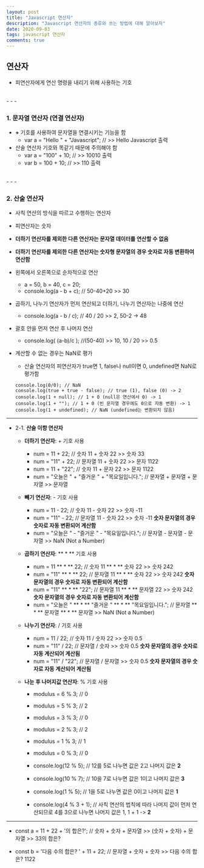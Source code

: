 ```yaml
---
layout: post
title: "Javascript 연산자"
description: "Javascript 연산자의 종류와 쓰는 방법에 대해 알아보자"
date: 2020-09-03
tags: javascript 연산자
comments: true
---
```


## **연산자**

- 피연산자에게 연산 명령을 내리기 위해 사용하는 기호

<br>
- - -
<br>

### **1. 문자열 연산자 (연결 연산자)**

- **+** 기호를 사용하여 문자열을 연결시키는 기능을 함
	- var a = "Hello " + "Javascript"; // >> Hello Javascript 출력
- 산술 연산자 기호와 똑같기 때문에 주의해야 함
	- var a = "100" + 10; // >> 10010 출력
	- var b = 100 + 10; // >> 110 출력

<br>
- - -
<br>

### **2. 산술 연산자**

- 사칙 연산의 방식을 따르고 수행하는 연산자
- 피연산자는 숫자
- **더하기 연산자를 제외한 다른 연산자는 문자열 데이터를 연산할 수 없음**
- **더하기 연산자를 제외한 다른 연산자는 숫자형 문자열의 경우 숫자로 자동 변환하여 연산함**
- 왼쪽에서 오른쪽으로 순차적으로 연산
	- a = 50, b = 40, c = 20;
	- console.log(a - b + c); // 50-40+20 >> 30
- 곱하기, 나누기 연산자가 먼저 연산되고 더하기, 나누기 연산자는 나중에 연산
	- console.log(a - b / c); // 40 / 20 >> 2, 50-2 -> 48
- 괄호 안을 먼저 연산 후 나머지 연산
	- console.log( (a-b)/c ); //(50-40) >> 10, 10 / 20 >> 0.5
- 계산할 수 없는 경우는 NaN로 평가
	- 산술 연산자의 피연산자가 true면 1, false나 null이면 0, undefined면 NaN로 평가함

    ```
    console.log(0/0); // NaN
    console.log(true + true - false); // true (1), false (0) -> 2
    console.log(1 + null); // 1 + 0 (null은 연산에서 0) -> 1
    console.log(1 + ""); // 1 + 0 (빈 문자열 경우에도 0으로 자동 변환) -> 1
    console.log(1 + undefined); // NaN (undefined는 변환되지 않음)
    ```

- - -

- 2-1. **산술 이항 연산자**
	- **더하기 연산자**: + 기호 사용
		- num = 11 + 22; // 숫자 11 + 숫자 22 >> 숫자 33
    	- num = "11" + 22; // 문자열 11 + 숫자 22 >> 문자 1122
    	- num = 11 + "22"; // 숫자 11 + 문자 22 >> 문자 1122
    	- num = "오늘은 " + "즐거운 " + "목요일입니다."; // 문자열 + 문자열 + 문자열 >> 문자열

	- **빼기 연산자**: - 기호 사용
		- num = 11 - 22; // 숫자 11 - 숫자 22 >> 숫자 -11
    	- num = "11" - 22; // 문자열 11 - 숫자 22 >> 숫자 -11 **숫자 문자열의 경우 숫자로 자동 변환되어 계산함**
    	- num = "오늘은 " - "즐거운 " - "목요일입니다."; // 문자열 - 문자열 - 문자열 >> NaN (Not a Number)

	- **곱하기 연산자**: ** * ** 기호 사용
		- num = 11 ** * ** 22; // 숫자 11 ** * ** 숫자 22 >> 숫자 242
    	- num = "11" ** * ** 22; // 문자열 11 ** * ** 숫자 22 >> 숫자 242 **숫자 문자열의 경우 숫자로 자동 변환되어 계산함**
    	- num = "11" ** * ** "22"; // 문자열 11 ** * ** 문자열 22 >> 숫자 242 **숫자 문자열의 경우 숫자로 자동 변환되어 계산함**
    	- num = "오늘은 " ** * ** "즐거운 " ** * ** "목요일입니다."; // 문자열 ** * ** 문자열 ** * ** 문자열 >> NaN (Not a Number)

	- **나누기 연산자**: / 기호 사용
		- num = 11 / 22; // 숫자 11 / 숫자 22 >> 숫자 0.5
    	- num = "11" / 22; // 문자열 / 숫자 >> 숫자 0.5 **숫자 문자열의 경우 숫자로 자동 계산되어 계산됨**
    	- num = "11" / "22"; // 문자열 / 문자열 >> 숫자 0.5 **숫자 문자열의 경우 숫자로 자동 계산되어 계산됨**

	- **나눈 후 나머지값 연산자**: % 기호 사용
		- modulus = 6 % 3; // 0
    	- modulus = 5 % 3; // 2
    	- modulus = 3 % 3; // 0
    	- modulus = 2 % 3; // 2
    	- modulus = 1 % 3; // 1
    	- modulus = 0 % 3; // 0

    	- console.log(12 % 5); // 12를 5로 나누면 값은 2고 나머지 값은 **2**
    	- console.log(10 % 7); // 10을 7로 나누면 값은 1이고 나머지 값은 **3**
    	- console.log(1 % 5); // 1을 5로 나누면 값은 0이고 나머지 값은 **1**
    	- console.log(4 % 3 + 1); // 사칙 연산의 법칙에 따라 나머지 값이 먼저 연산되므로 4를 3으로 나누면 나머지 값은 1, 1 + 1 -> **2**

- - -

- const a = 11 + 22 + '의 합은?'; // 숫자 + 숫자 + 문자열 >> (숫자 + 숫자) + 문자열 >> 33의 합은?

- const b = '다음 수의 합은? ' + 11 + 22; // 문자열 + 숫자 + 숫자 >> 다음 수의 합은? 1122